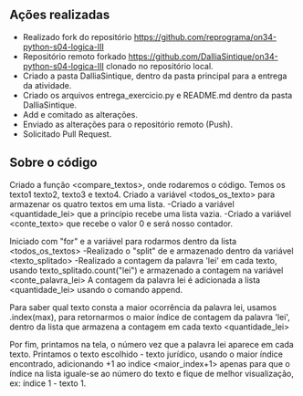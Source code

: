## Ações realizadas
- Realizado fork do repositório <https://github.com/reprograma/on34-python-s04-logica-III>
- Repositório remoto forkado <https://github.com/DalliaSintique/on34-python-s04-logica-III> clonado no repositório local.
- Criado a pasta DalliaSintique, dentro da pasta principal para a entrega da atividade.
- Criado os arquivos entrega_exercicio.py e README.md dentro da pasta DalliaSintique. 
- Add e comitado as alterações. 
- Enviado as alterações para o repositório remoto (Push).
- Solicitado Pull Request.

## Sobre o código
Criado a função <compare_textos>, onde rodaremos o código. Temos os texto1 texto2, texto3 e texto4. Criado a variável <todos_os_texto> para armazenar os quatro textos em uma lista.
-Criado a variável <quantidade_lei> que a princípio recebe uma lista vazia. 
-Criado a variável <conte_texto> que recebe o valor 0 e será nosso contador. 

Iniciado com "for" e a variável <texto> para rodarmos dentro da lista <todos_os_textos>
-Realizado o "split" de <texto> e armazenado dentro da variável <texto_splitado>
-Realizado a contagem da palavra 'lei' em cada texto, usando texto_splitado.count("lei") e armazenado a contagem na variável <conte_palavra_lei>
A contagem da palavra lei é adicionada a lista <quantidade_lei> usando o comando append.

Para saber qual texto consta a maior ocorrência da palavra lei, usamos  .index(max), para retornarmos o maior índice de contagem da palavra 'lei', dentro da lista que armazena a contagem em cada texto <quantidade_lei>

Por fim, printamos na tela, o número vez que a palavra lei aparece em cada texto. Printamos o texto escolhido - texto jurídico, usando o maior índice encontrado, adicionando +1 ao indice <maior_index+1> apenas para que o índice na lista iguale-se ao número do texto e fique de melhor visualização, ex: índice 1 - texto 1. 